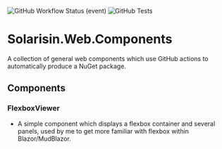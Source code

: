 ![GitHub Workflow Status (event)](https://img.shields.io/github/workflow/status/solarisin/web-components/CI?event=push&style=for-the-badge)
![GitHub Tests](https://camo.githubusercontent.com/bc5b185ea5cd79008c807915917bf233e177ec9a2b64b818406bd9cadca0eecf/68747470733a2f2f696d672e736869656c64732e696f2f62616467652f74657374732d2545322539432539342532303225323025453225394325393625323030253230254532253945253946253230302d627269676874677265656e3f7374796c653d666f722d7468652d6261646765)

# Solarisin.Web.Components
A collection of general web components which use GitHub actions to automatically produce a NuGet package.

## Components

### FlexboxViewer

- A simple component which displays a flexbox container and several panels, used by me to get more familiar with flexbox within Blazor/MudBlazor.
